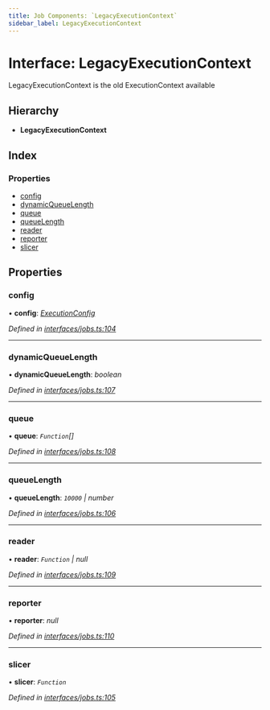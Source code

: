 ```yaml
---
title: Job Components: `LegacyExecutionContext`
sidebar_label: LegacyExecutionContext
---
```


# Interface: LegacyExecutionContext

LegacyExecutionContext is the old ExecutionContext available

## Hierarchy

* **LegacyExecutionContext**

## Index

### Properties

* [config](legacyexecutioncontext.md#config)
* [dynamicQueueLength](legacyexecutioncontext.md#dynamicqueuelength)
* [queue](legacyexecutioncontext.md#queue)
* [queueLength](legacyexecutioncontext.md#queuelength)
* [reader](legacyexecutioncontext.md#reader)
* [reporter](legacyexecutioncontext.md#reporter)
* [slicer](legacyexecutioncontext.md#slicer)

## Properties

###  config

• **config**: *[ExecutionConfig](executionconfig.md)*

*Defined in [interfaces/jobs.ts:104](https://github.com/terascope/teraslice/blob/fd211a8bb/packages/job-components/src/interfaces/jobs.ts#L104)*

___

###  dynamicQueueLength

• **dynamicQueueLength**: *boolean*

*Defined in [interfaces/jobs.ts:107](https://github.com/terascope/teraslice/blob/fd211a8bb/packages/job-components/src/interfaces/jobs.ts#L107)*

___

###  queue

• **queue**: *`Function`[]*

*Defined in [interfaces/jobs.ts:108](https://github.com/terascope/teraslice/blob/fd211a8bb/packages/job-components/src/interfaces/jobs.ts#L108)*

___

###  queueLength

• **queueLength**: *`10000` | number*

*Defined in [interfaces/jobs.ts:106](https://github.com/terascope/teraslice/blob/fd211a8bb/packages/job-components/src/interfaces/jobs.ts#L106)*

___

###  reader

• **reader**: *`Function` | null*

*Defined in [interfaces/jobs.ts:109](https://github.com/terascope/teraslice/blob/fd211a8bb/packages/job-components/src/interfaces/jobs.ts#L109)*

___

###  reporter

• **reporter**: *null*

*Defined in [interfaces/jobs.ts:110](https://github.com/terascope/teraslice/blob/fd211a8bb/packages/job-components/src/interfaces/jobs.ts#L110)*

___

###  slicer

• **slicer**: *`Function`*

*Defined in [interfaces/jobs.ts:105](https://github.com/terascope/teraslice/blob/fd211a8bb/packages/job-components/src/interfaces/jobs.ts#L105)*
